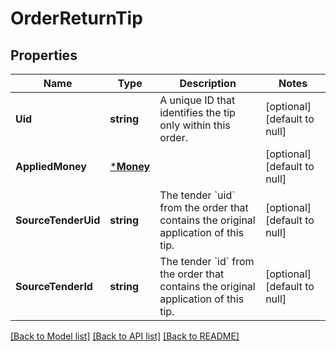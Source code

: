 # OrderReturnTip

## Properties
Name | Type | Description | Notes
------------ | ------------- | ------------- | -------------
**Uid** | **string** | A unique ID that identifies the tip only within this order. | [optional] [default to null]
**AppliedMoney** | [***Money**](Money.md) |  | [optional] [default to null]
**SourceTenderUid** | **string** | The tender &#x60;uid&#x60; from the order that contains the original application of this tip. | [optional] [default to null]
**SourceTenderId** | **string** | The tender &#x60;id&#x60; from the order that contains the original application of this tip. | [optional] [default to null]

[[Back to Model list]](../README.md#documentation-for-models) [[Back to API list]](../README.md#documentation-for-api-endpoints) [[Back to README]](../README.md)

